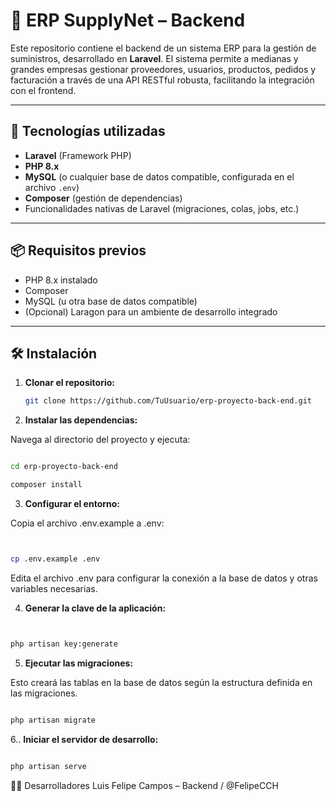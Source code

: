 # 🏢 ERP SupplyNet – Backend

Este repositorio contiene el backend de un sistema ERP para la gestión de suministros, desarrollado en **Laravel**. El sistema permite a medianas y grandes empresas gestionar proveedores, usuarios, productos, pedidos y facturación a través de una API RESTful robusta, facilitando la integración con el frontend.

---

## 🚀 Tecnologías utilizadas

- **Laravel** (Framework PHP)
- **PHP 8.x**
- **MySQL** (o cualquier base de datos compatible, configurada en el archivo `.env`)
- **Composer** (gestión de dependencias)
- Funcionalidades nativas de Laravel (migraciones, colas, jobs, etc.)

---

## 📦 Requisitos previos

- PHP 8.x instalado
- Composer
- MySQL (u otra base de datos compatible)
- (Opcional) Laragon para un ambiente de desarrollo integrado

---

## 🛠️ Instalación

1. **Clonar el repositorio:**

   ```bash
   git clone https://github.com/TuUsuario/erp-proyecto-back-end.git
   ```
2. **Instalar las dependencias:**

Navega al directorio del proyecto y ejecuta:

```bash

cd erp-proyecto-back-end

composer install
```
3. **Configurar el entorno:**

Copia el archivo .env.example a .env:

```bash


cp .env.example .env
```
Edita el archivo .env para configurar la conexión a la base de datos y otras variables necesarias.

4. **Generar la clave de la aplicación:**

```bash


php artisan key:generate
```
5. **Ejecutar las migraciones:**

Esto creará las tablas en la base de datos según la estructura definida en las migraciones.

```bash

php artisan migrate
```
6.. **Iniciar el servidor de desarrollo:**

```bash

php artisan serve

```

👨‍💻 Desarrolladores
Luis Felipe Campos – Backend / @FelipeCCH
